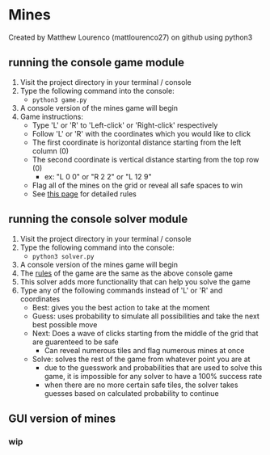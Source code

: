 # Mines
Created by Matthew Lourenco (mattlourenco27) on github using python3
## running the console game module
1. Visit the project directory in your terminal / console
2. Type the following command into the console:
    * `python3 game.py`
3. A console version of the mines game will begin
4. Game instructions:
    * Type 'L' or 'R' to 'Left-click' or 'Right-click' respectively
    * Follow 'L' or 'R' with the coordinates which you would like to click
    * The first coordinate is horizontal distance starting from the left column (0)
    * The second coordinate is vertical distance starting from the top row (0)
        * ex: "L 0 0" or "R 2 2" or "L 12 9"
    * Flag all of the mines on the grid or reveal all safe spaces to win
    * See [this page](http://zyxyvy.wordpress.com/2012/08/11/the-rules-of-minesweeper/) for detailed rules

## running the console solver module
1. Visit the project directory in your terminal /  console
2. Type the following command into the console:
    * `python3 solver.py`
3. A console version of the mines game will begin
4. The [rules](http://zyxyvy.wordpress.com/2012/08/11/the-rules-of-minesweeper/) of the game are the same as the above console game
5. This solver adds more functionality that can help you solve the game
6. Type any of the following commands instead of 'L' or 'R' and coordinates
    * Best: gives you the best action to take at the moment
    * Guess: uses probability to simulate all possibilities and take the next best possible move
    * Next: Does a wave of clicks starting from the middle of the grid that are guarenteed to be safe
        * Can reveal numerous tiles and flag numerous mines at once
    * Solve: solves the rest of the game from whatever point you are at
        * due to the guesswork and probabilities that are used to solve this game, it is impossible for any solver to have a 100% success rate
        * when there are no more certain safe tiles, the solver takes guesses based on calculated probability to continue

## GUI version of mines
### wip
